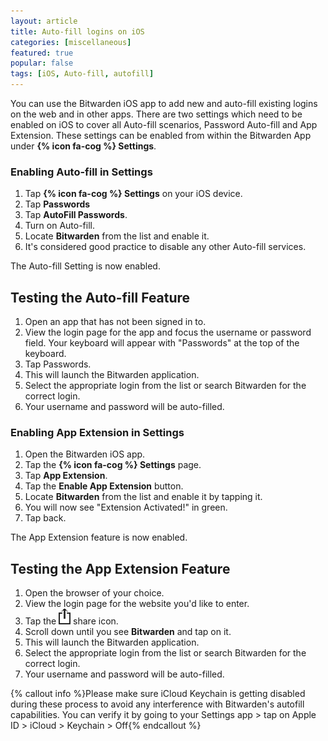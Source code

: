 ```yaml
---
layout: article
title: Auto-fill logins on iOS
categories: [miscellaneous]
featured: true
popular: false
tags: [iOS, Auto-fill, autofill]
---
```


You can use the Bitwarden iOS app to add new and auto-fill existing logins on the web and in other apps. There are two settings which need to be enabled on iOS to cover all Auto-fill scenarios, Password Auto-fill and App Extension. These settings can be enabled from within the Bitwarden App under **{% icon fa-cog %} Settings**.

### Enabling Auto-fill in Settings

1. Tap **{% icon fa-cog %} Settings** on your iOS device.
2. Tap **Passwords**
3. Tap **AutoFill Passwords**.
4. Turn on Auto-fill.
5. Locate **Bitwarden** from the list and enable it.
6. It's considered good practice to disable any other Auto-fill services.

The Auto-fill Setting is now enabled.

## Testing the Auto-fill Feature

1. Open an app that has not been signed in to.
2. View the login page for the app and focus the username or password field. Your keyboard will appear with "Passwords" at the top of the keyboard.
3. Tap Passwords.
4. This will launch the Bitwarden application.
5. Select the appropriate login from the list or search Bitwarden for the correct login.
6. Your username and password will be auto-filled.

### Enabling App Extension in Settings

1. Open the Bitwarden iOS app.
2. Tap the **{% icon fa-cog %} Settings** page.
3. Tap **App Extension**.
4. Tap the **Enable App Extension** button.
5. Locate **Bitwarden** from the list and enable it by tapping it.
6. You will now see "Extension Activated!" in green.
7. Tap back.

The App Extension feature is now enabled.

## Testing the App Extension Feature

1. Open the browser of your choice.
2. View the login page for the website you'd like to enter.
3. Tap the <img src="../../images/features/auto-fill-ios/ios_share_icon.png" style="margin-top:0px"> share icon.
4. Scroll down until you see **Bitwarden** and tap on it.
5. This will launch the Bitwarden application.
6. Select the appropriate login from the list or search Bitwarden for the correct login.
7. Your username and password will be auto-filled.

{% callout info %}Please make sure iCloud Keychain is getting disabled during these process to avoid any interference with Bitwarden's autofill capabilities. You can verify it by going to your Settings app > tap on Apple ID > iCloud > Keychain > Off{% endcallout %}
